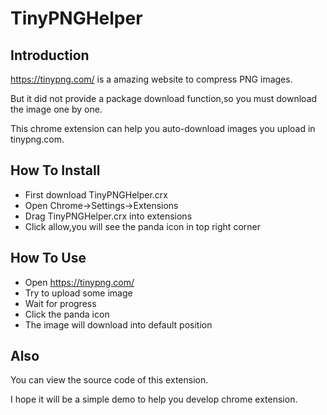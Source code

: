 # TinyPNGHelper
## Introduction
https://tinypng.com/ is a amazing website to compress PNG images.

But it did not provide a package download function,so you must download the image one by one.

This chrome extension can help you auto-download images you upload in tinypng.com.
## How To Install
* First download TinyPNGHelper.crx
* Open Chrome->Settings->Extensions
* Drag TinyPNGHelper.crx into extensions
* Click allow,you will see the panda icon in top right corner

## How To Use
* Open https://tinypng.com/
* Try to upload some image
* Wait for progress
* Click the panda icon
* The image will download into default position

## Also
You can view the source code of this extension.

I hope it will be a simple demo to help you develop chrome extension.
